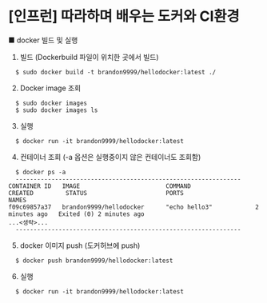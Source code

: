 # [인프런] 따라하며 배우는 도커와 CI환경
■ docker 빌드 및 실행

1) 빌드 (Dockerbuild 파일이 위치한 곳에서 빌드)
```
  $ sudo docker build -t brandon9999/hellodocker:latest ./
```

2) Docker image 조회
```
  $ sudo docker images
  $ sudo docker images ls
```

3) 실행
```
  $ docker run -it brandon9999/hellodocker:latest
```

4) 컨테이너 조회 (-a 옵션은 실행중이지 않은 컨테이너도 조회함)
```
  $ docker ps -a  
  ---------------------------------------------------------------
CONTAINER ID   IMAGE                        COMMAND                  CREATED         STATUS                      PORTS                                                                                      NAMES
f09c69857a37   brandon9999/hellodocker      "echo hello3"            2 minutes ago   Exited (0) 2 minutes ago
...<생략>...
  ---------------------------------------------------------------
```

5) docker 이미지 push (도커허브에 push)
```
  $ docker push brandon9999/hellodocker:latest
```

6) 실행
```
  $ docker run -it brandon9999/hellodocker:latest
```
